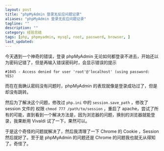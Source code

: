 ```yaml
---
layout: post
title: "phpMyAdmin 登录无反应问题记录"
aliases: "phpMyAdmin 登录无反应问题记录"
tagline: ""
description: ""
category: 经验总结
tags: [php, phpmyadmin, mysql, root, password, browser, ]
last_updated:
---
```


今天遇到一个神奇的错误，登录 phpMyAdmin 无论如何都登录不进去，开始还以为密码记错了，但是再输入错误密码时，会显示错误的提示

    #1045 - Access denied for user 'root'@'localhost' (using password: YES)

而在在我确认密码没有问题时，phpMyAdmin 的表现就像是登录成功过了，但是却没有跳转。

然后为了解决这个问题，修改过 `php.ini` 中的 `session.save_path` ，修改了 session 文件的 权限 `chmod 777 /path/to/session` ，重启了 apache，尝试了所有的可能，直到看到一个解决方法是，因为浏览器的问题，换别的浏览器就能登录，我果断用 Vivaldi 试了一下，果然可以。

于是这个奇怪的问题就解决了，然后我清理了一下 Chrome 的 Cookie ，Session 然后就好了。至于是 phpMyAdmin 的问题还是 Chrome 的问题我也就无从得知了。奇怪了。
